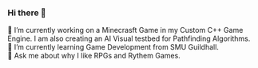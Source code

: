 ### Hi there 👋

🔭 I’m currently working on a Minecrasft Game in my Custom C++ Game Engine. I am also creating an AI Visual testbed for Pathfinding Algorithms. <br />
🌱 I’m currently learning Game Development from SMU Guildhall. <br />
💬 Ask me about why I like RPGs and Rythem Games. <br />

<!--
**anuragyayhdapu/anuragyayhdapu** is a ✨ _special_ ✨ repository because its `README.md` (this file) appears on your GitHub profile.

Here are some ideas to get you started:

- 🔭 I’m currently working on ...
- 🌱 I’m currently learning ...
- 👯 I’m looking to collaborate on ...
- 🤔 I’m looking for help with ...
- 💬 Ask me about ...
- 📫 How to reach me: ...
- 😄 Pronouns: ...
- ⚡ Fun fact: ...
-->
